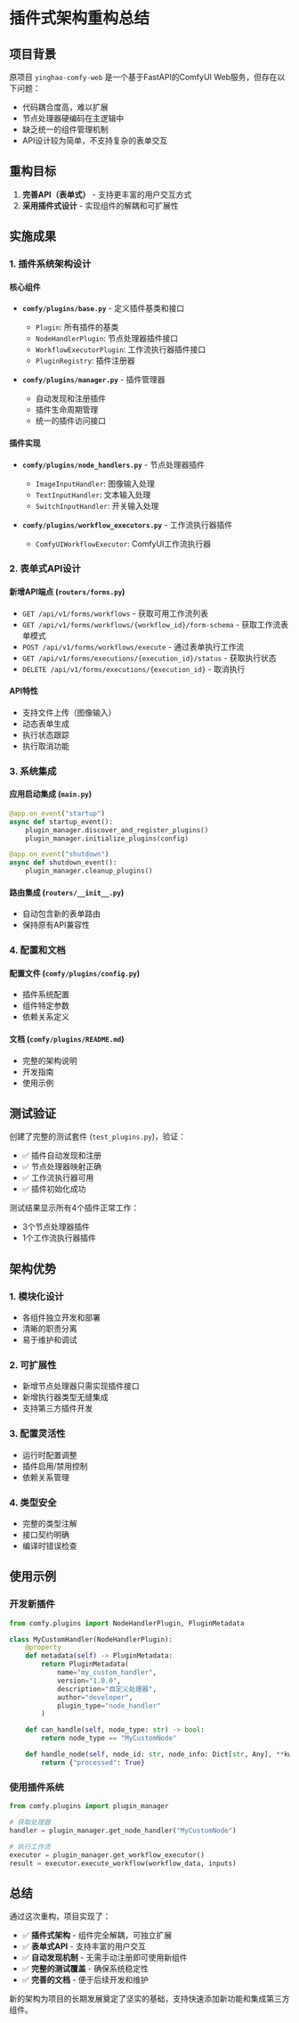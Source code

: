# 插件式架构重构总结

## 项目背景

原项目 `yinghao-comfy-web` 是一个基于FastAPI的ComfyUI Web服务，但存在以下问题：
- 代码耦合度高，难以扩展
- 节点处理器硬编码在主逻辑中
- 缺乏统一的组件管理机制
- API设计较为简单，不支持复杂的表单交互

## 重构目标

1. **完善API（表单式）** - 支持更丰富的用户交互方式
2. **采用插件式设计** - 实现组件的解耦和可扩展性

## 实施成果

### 1. 插件系统架构设计

#### 核心组件
- **`comfy/plugins/base.py`** - 定义插件基类和接口
  - `Plugin`: 所有插件的基类
  - `NodeHandlerPlugin`: 节点处理器插件接口
  - `WorkflowExecutorPlugin`: 工作流执行器插件接口
  - `PluginRegistry`: 插件注册器

- **`comfy/plugins/manager.py`** - 插件管理器
  - 自动发现和注册插件
  - 插件生命周期管理
  - 统一的插件访问接口

#### 插件实现
- **`comfy/plugins/node_handlers.py`** - 节点处理器插件
  - `ImageInputHandler`: 图像输入处理
  - `TextInputHandler`: 文本输入处理
  - `SwitchInputHandler`: 开关输入处理

- **`comfy/plugins/workflow_executors.py`** - 工作流执行器插件
  - `ComfyUIWorkflowExecutor`: ComfyUI工作流执行器

### 2. 表单式API设计

#### 新增API端点 (`routers/forms.py`)
- `GET /api/v1/forms/workflows` - 获取可用工作流列表
- `GET /api/v1/forms/workflows/{workflow_id}/form-schema` - 获取工作流表单模式
- `POST /api/v1/forms/workflows/execute` - 通过表单执行工作流
- `GET /api/v1/forms/executions/{execution_id}/status` - 获取执行状态
- `DELETE /api/v1/forms/executions/{execution_id}` - 取消执行

#### API特性
- 支持文件上传（图像输入）
- 动态表单生成
- 执行状态跟踪
- 执行取消功能

### 3. 系统集成

#### 应用启动集成 (`main.py`)
```python
@app.on_event("startup")
async def startup_event():
    plugin_manager.discover_and_register_plugins()
    plugin_manager.initialize_plugins(config)

@app.on_event("shutdown")
async def shutdown_event():
    plugin_manager.cleanup_plugins()
```

#### 路由集成 (`routers/__init__.py`)
- 自动包含新的表单路由
- 保持原有API兼容性

### 4. 配置和文档

#### 配置文件 (`comfy/plugins/config.py`)
- 插件系统配置
- 组件特定参数
- 依赖关系定义

#### 文档 (`comfy/plugins/README.md`)
- 完整的架构说明
- 开发指南
- 使用示例

## 测试验证

创建了完整的测试套件 (`test_plugins.py`)，验证：
- ✅ 插件自动发现和注册
- ✅ 节点处理器映射正确
- ✅ 工作流执行器可用
- ✅ 插件初始化成功

测试结果显示所有4个插件正常工作：
- 3个节点处理器插件
- 1个工作流执行器插件

## 架构优势

### 1. 模块化设计
- 各组件独立开发和部署
- 清晰的职责分离
- 易于维护和调试

### 2. 可扩展性
- 新增节点处理器只需实现插件接口
- 新增执行器类型无缝集成
- 支持第三方插件开发

### 3. 配置灵活性
- 运行时配置调整
- 插件启用/禁用控制
- 依赖关系管理

### 4. 类型安全
- 完整的类型注解
- 接口契约明确
- 编译时错误检查

## 使用示例

### 开发新插件
```python
from comfy.plugins import NodeHandlerPlugin, PluginMetadata

class MyCustomHandler(NodeHandlerPlugin):
    @property
    def metadata(self) -> PluginMetadata:
        return PluginMetadata(
            name="my_custom_handler",
            version="1.0.0",
            description="自定义处理器",
            author="developer",
            plugin_type="node_handler"
        )

    def can_handle(self, node_type: str) -> bool:
        return node_type == "MyCustomNode"

    def handle_node(self, node_id: str, node_info: Dict[str, Any], **kwargs) -> Dict[str, Any]:
        return {"processed": True}
```

### 使用插件系统
```python
from comfy.plugins import plugin_manager

# 获取处理器
handler = plugin_manager.get_node_handler("MyCustomNode")

# 执行工作流
executor = plugin_manager.get_workflow_executor()
result = executor.execute_workflow(workflow_data, inputs)
```

## 总结

通过这次重构，项目实现了：
- ✅ **插件式架构** - 组件完全解耦，可独立扩展
- ✅ **表单式API** - 支持丰富的用户交互
- ✅ **自动发现机制** - 无需手动注册即可使用新组件
- ✅ **完整的测试覆盖** - 确保系统稳定性
- ✅ **完善的文档** - 便于后续开发和维护

新的架构为项目的长期发展奠定了坚实的基础，支持快速添加新功能和集成第三方组件。